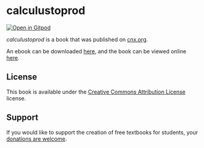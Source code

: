 # calculustoprod

[![Open in Gitpod](https://gitpod.io/button/open-in-gitpod.svg)](https://gitpod.io/from-referrer/)

_calculustoprod_ is a book that was published on [cnx.org](https://cnx.org/).

An ebook can be downloaded [here](https://github.com/cnx-user-books/cnxbook-calculustoprod/releases/latest), and the book can be viewed online [here](https://github.com/cnx-user-books/cnxbook-calculustoprod/releases/latest).

## License
This book is available under the [Creative Commons Attribution License](./LICENSE) license.

## Support
If you would like to support the creation of free textbooks for students, your [donations are welcome](https://riceconnect.rice.edu/donation/support-openstax-banner).
